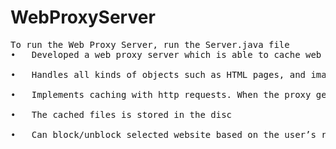 # WebProxyServer

<pre>
To run the Web Proxy Server, run the Server.java file
•	Developed a web proxy server which is able to cache web pages <br />
•	Handles all kinds of objects such as HTML pages, and images <br />
•	Implements caching with http requests. When the proxy gets a request, it checks if the requested object is cached, and if yes, it returns the object from             &nbsp; the cache, without contacting the web server. If the object is not cached, the proxy retrieves the object from the server, returns it to the client   &nbsp; and caches a copy for future requests <br />
•	The cached files is stored in the disc <br />
•	Can block/unblock selected website based on the user’s request <br />
<pre>

